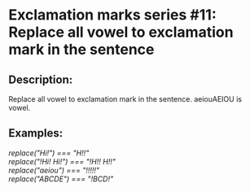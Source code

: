 ﻿# Exclamation marks series #11: Replace all vowel to exclamation mark in the sentence


## Description:
Replace all vowel to exclamation mark in the sentence. aeiouAEIOU is vowel.

## Examples:

_replace("Hi!") === "H!!"_ \
_replace("!Hi! Hi!") === "!H!! H!!"_ \
_replace("aeiou") === "!!!!!"_ \
_replace("ABCDE") === "!BCD!"_ 
